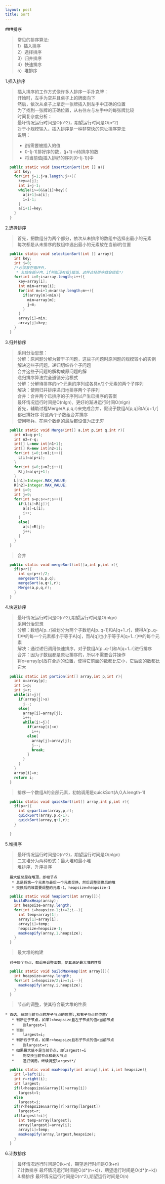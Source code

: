 ```yaml
---
layout: post
title: Sort
---
```


###排序
>常见的排序算法: <br>
>1）插入排序<br>
>2）选择排序<br>
>3）归并排序<br>
>4）快速排序<br>
>5）堆排序<br>

1.插入排序
>插入排序的工作方式像许多人排序一手扑克牌：<br>
>开始时，左手为空并且桌子上的牌面向下<br>
>然后，依次从桌子上拿走一张牌插入到左手中正确的位置<br>
>为了找到一张牌的正确位置，从右往左与左手中的每张牌比较<br>
>时间复杂度分析：<br>
>最坏情况运行时间是O(n^2)，期望运行时间是O(n^2)<br>
>对于小规模输入，插入排序是一种非常快的原址排序算法<br>
>说明：<br>
>* j指需要被插入的值
>* 0-(j-1)排好序的数，(j+1)-n待排序的数
>* 将当前值j插入排好的序列[0-(j-1)]中<br>

```java
  public static void insertionSort(int [] a){
    int key;
    for(int j=1;j<a.length;j++){
      key=a[j];
      int i=j-1;
      while(i>=0&&a[i]>key){
        a[i+1]=a[i];
        i=i-1;
      }
      a[i+1]=key;
    }
  }
```

2.选择排序
>首先，把数组分为两个部分，依次从未排序的数组中选择出最小的元素<br>
>每次都是从未排序的数组中选出最小的元素放在当前i的位置<br>

```java
  public static void selectionSort(int [] array){
    int key;
    int j=0;
    /*必须放在循环外，
     * 若放在循环内，if判断没有给j赋值，这样选择排序就会错乱*/
    for(int i=0;i<array.length;i++){
      key=array[i];
      int min=array[i];   
      for(int m=i+1;m<array.length;m++){
        if(array[m]<min){
          min=array[m];
          j=m;
        }
      }
      array[i]=min;
      array[j]=key;
    }
  }
```

3.归并排序
>采用分治思想：<br>
>分解：原问题分解为若干子问题，这些子问题时原问题的规模较小的实例<br>
>解决这些子问题，递归切结各个子问题<br>
>合并这些子问题的解构成原问题的解<br>
>递归排序算法完全遵循分治模式<br>
>分解：分解待排序的n个元素的序列成各具n/2个元素的两个子序列<br>
>解决：使用归并排序递归地排序两个子序列<br>
>合并：合并两个已排序的子序列以产生已排序的答案<br>
>最坏情况运行时间是O(nlgn)，更好的渐进运行时间O(nlgn)<br>
>首先，辅助过程Merge(A,p,q,r)来完成合并，假设子数组A[p,q]和A[q+1,r]都已排好序
将这两个子数组合并排序<br>
>使用哨兵，在两个数组的最后都设值为正无穷<br>

```java
  public static void Merge(int[] a,int p,int q,int r){
    int n1=q-p+1;
    int n2=r-q;
    int[] L=new int[n1+1];
    int[] R=new int[n2+1];
    for(int i=0;i<n1;i++){
      L[i]=a[p+i];
    }
    for(int j=0;j<n2;j++){
      R[j]=a[q+j+1];
    }
    L[n1]=Integer.MAX_VALUE;
    R[n2]=Integer.MAX_VALUE;
    int i=0;
    int j=0;
    for(int s=p;s<=r;s++){
      if(L[i]<R[j]){
        a[s]=L[i];
        i++;
      }
      else{
        a[s]=R[j];
        j++;
      }
    }   
  }
```

>合并<br>

```java
  public static void mergeSort(int[]a,int p,int r){
    if(p<r){
      int q=(p+r)/2;
      mergeSort(a,p,q);
      mergeSort(a,q+1,r);
      Merge(a,p,q,r);
    }
  }
```

4.快速排序
>最坏情况运行时间是O(n^2),期望运行时间是O(nlgn)<br>
>采用分治思想<br>
>分解：数组A[p..r]被划分为两个子数组A[p..q-1]和A[q+1..r]，使得A[p..q-1]中的每一个元素都小于等于A[q]，而A[q]也小于等于A[q+1..r]中的每个元素<br>
>解决：通过递归调用快速排序，对子数组A[p..q-1]和A[q+1..r]进行排序<br>
>合并：因为子数组都是原址排序的，所以不需要合并操作<br>
>将x=array[p]放在合适的位置，使得它前面的数都比它小，它后面的数都比它大<br>

```java
  public static int partion(int[] array,int p,int r){
    int x=array[p];
    int i=p;
    int j=r;
    while(i!=j){
      if(array[j]>x)
        j--;
      else{
        array[i]=array[j];
        i++;
        while(i!=j){
          if(array[i]<x)
            i++;
          else{
            array[j]=array[j];
            j--;
            break;
          }
        }
      }
    }
    array[i]=x;
    return i;
  }
```

>排序一个数组A的全部元素，初始调用是quickSort(A,0,A.length-1)<br>

```java
  public static void quickSort(int[] array,int p,int r){
    if(p<r){
      int q=partion(array,p,r);
      quickSort(array,p,q-1);
      quickSort(array,q+1,r);
    }
    
  }
```


5.堆排序
>最坏情况运行时间是O(n^2)，期望运行时间是O(nlgn)<br>
>二叉堆分为两种形式：最大堆和最小堆<br>
>堆排序，升序排序<br>

```shell
  最大值总是在堆顶，即根节点
   * 总是将第一个元素与最后一个元素交换，然后调整交换后的堆
   * 交换后的堆需要调整的元素-1，heapsize=heapsize-1
```

```java
  public static void heapSort(int array[]){
    buildMaxHeap(array);
    int heapsize=array.length;
    for(int i=heapsize-1;i>=2;i--){
      int temp=array[1];
      array[1]=array[i];
      array[i]=temp;
      heapsize=heapsize-1;
      maxHeapify(array,1,heapsize);
    }
  }
```

>最大堆的构建<br>

```shell
  对于每个节点，都调用调整函数，使其满足最大堆的性质
```

```java
  public static void buildMaxHeap(int array[]){
    int heapsize=array.length;
    for(int i=heapsize/2;i>=1;i--){
      maxHeapify(array,i,heapsize);
    }
  }
```

>节点的调整，使其符合最大堆的性质<br>

```shell
* 首选，获取当前节点的左子节点的位置l,和右子节点的位置r
   * 判断左子节点，如果l<heapsize且左子节点的值>当前节点
   *    则largest=l
   * 否则
   *    largest=i;
   * 判断右子节点，如果r<heapsize且右子节点的值>当前节点
   *    则largest=r;
   * 如果最大值不是当前节点，即largest!=i
   *    则交换当前节点和最大节点
   *    递归调用，继续调整largest*/
```

```java
  public static void maxHeapify(int array[],int i,int heapsize){
    int l=left(i);
    int r=right(i);
    int largest;
    if(l<heapsize&&array[l]>array[i])
      largest=l;
    else
      largest=i;
    if(r<heapsize&&array[r]>array[largest])
      largest=r;
    if(largest!=i){
      int temp=array[largest];
      array[largest]=array[i];
      array[i]=temp;
      maxHeapify(array,largest,heapsize);
    }
  }
```

6.计数排序
>最坏情况运行时间是O(k+n)，期望运行时间是O(k+n)<br>
7.计数排序
>最坏情况运行时间是O(d*(n+k))，期望运行时间是O(d*(n+k))<br>
8.桶排序
>最坏情况运行时间是O(n^2),期望运行时间是O(n)<br>